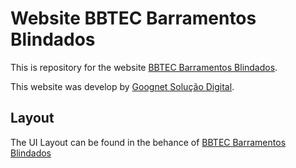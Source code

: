 # Website BBTEC Barramentos Blindados

This is repository for the website [BBTEC Barramentos Blindados](https://barramentosblindados.com.br "BBTEC Barramentos Blindados").

This website was develop by [Goognet Solução Digital](https://goognet.com.br "Agência Especializada em Marketing Digital").

## Layout

The UI Layout can be found in the behance of [BBTEC Barramentos Blindados](https://www.behance.net/gallery/133977569/Website-BBTEC-Barramentos-Blindados "BBTEC Barramentos Blindados")
